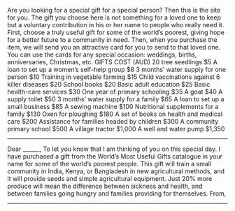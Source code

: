 Are you looking for a special gift for a special person? Then this is the site for you. The gift you choose here is not something for a loved one to keep but a voluntary contribution in his or her name to people who really need it.
First, choose a truly useful gift for some of the world’s poorest, giving hope for a better future to a community in need. Then, when you purchase the item, we will send you an attractive card for you to send to that loved one. You can use the cards for any special occasion: weddings, births, anniversaries, Christmas, etc.
GIFTS COST	(AUD)
20 tree seedlings	$5
A loan to set up a women’s self-help group	$8
3 months’ water supply for one person	$10
Training in vegetable farming	$15
Child vaccinations against 6 killer diseases	$20
School books	$20
Basic adult education	$25
Basic health-care services	$30
One year of primary schooling	$35
A goat	$40
A supply toilet	$50
3 months’ water supply for a family	$65
A loan to set up a small business	$85
A sewing machine	$100
Nutritional supplements for a family	$130
Oxen for ploughing	$180
A set of books on health and medical care	$200
Assistance for families headed by children	$300
A community primary school	$500
A village tractor	$1,000
A well and water pump	$1,350

---

Dear ______,
To let you know that I am thinking of you on this special day. I have purchased a gift from the World’s Most Useful Gifts catalogue in your name for some of the world’s poorest people.
This gift will train a small community in India, Kenya, or Bangladesh in new agricultural methods, and it will provide seeds and simple agricultural equipment. Just 20% more produce will mean the difference between sickness and health, and between families going hungry and families providing for themselves.
From,
______